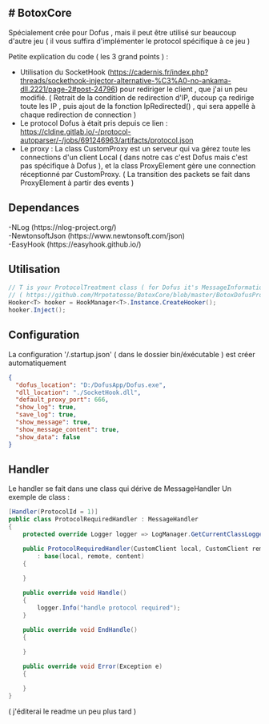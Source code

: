 <h2> # BotoxCore </h2>

Spécialement crée pour Dofus , mais il peut être utilisé sur beaucoup d'autre jeu ( il vous suffira d'implémenter le protocol spécifique à ce jeu )

Petite explication du code ( les 3 grand points ) :
  - Utilisation du SocketHook (https://cadernis.fr/index.php?threads/sockethook-injector-alternative-%C3%A0-no-ankama-dll.2221/page-2#post-24796) pour rediriger le client , que j'ai un peu modifié. ( Retrait de la condition de redirection d'IP, ducoup ça redirige toute les IP , puis ajout de la fonction IpRedirected() , qui sera appellé à chaque redirection de connection )
  - Le protocol Dofus à était pris depuis ce lien : https://cldine.gitlab.io/-/protocol-autoparser/-/jobs/691246963/artifacts/protocol.json
  - Le proxy :
La class CustomProxy est un serveur qui va gérez toute les connections d'un client Local ( dans notre cas c'est Dofus mais c'est pas spécifique à Dofus ), et la class ProxyElement gère une connection réceptionné par CustomProxy. ( La transition des packets se fait dans ProxyElement à partir des events )

<h2> Dependances </h2>
  -NLog (https://nlog-project.org/)</br>  
  -NewtonsoftJson (https://www.newtonsoft.com/json)</br>  
  -EasyHook (https://easyhook.github.io/)</br>

<h2> Utilisation </h2>

```csharp
// T is your ProtocolTreatment class ( for Dofus it's MessageInformation )
// ( https://github.com/Mrpotatosse/BotoxCore/blob/master/BotoxDofusProtocol/Protocol/MessageInformation.cs ) 
Hooker<T> hooker = HookManager<T>.Instance.CreateHooker();
hooker.Inject();
```

<h2> Configuration </h2>
La configuration '/.startup.json' ( dans le dossier bin/éxécutable ) est créer automatiquement

```json
{
  "dofus_location": "D:/DofusApp/Dofus.exe",
  "dll_location": "./SocketHook.dll",
  "default_proxy_port": 666,
  "show_log": true,
  "save_log": true,
  "show_message": true,
  "show_message_content": true,
  "show_data": false
}
```

<h2> Handler </h2>

Le handler se fait dans une class qui dérive de MessageHandler 
Un exemple de class :

```csharp
[Handler(ProtocolId = 1)]
public class ProtocolRequiredHandler : MessageHandler
{
    protected override Logger logger => LogManager.GetCurrentClassLogger();

    public ProtocolRequiredHandler(CustomClient local, CustomClient remote, ProtocolJsonContent content) 
        : base(local, remote, content)
    {
    
    }

    public override void Handle()
    {
        logger.Info("handle protocol required");
    }

    public override void EndHandle()
    {
        
    }

    public override void Error(Exception e)
    {

    }
}
```

( j'éditerai le readme un peu plus tard )
